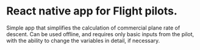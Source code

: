 # React native app for Flight pilots.

Simple app that simplifies the calculation of commercial plane rate of descent.
Can be used offline, and requires only basic inputs from the pilot, with the ability to change the variables in detail, if necessary.
